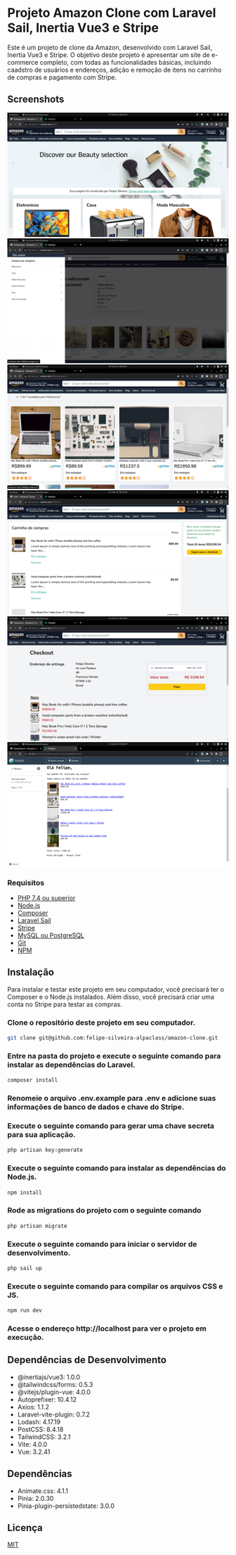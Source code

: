 # Projeto Amazon Clone com Laravel Sail, Inertia Vue3 e Stripe
 Este é um projeto de clone da Amazon, desenvolvido com Laravel Sail, Inertia Vue3 e Stripe. O objetivo deste projeto é apresentar um site de e-commerce completo, com todas as funcionalidades básicas, incluindo caadstro de usuários e endereços, adição e remoção de itens no carrinho de compras e pagamento com Stripe.
 
 ## Screenshots
![Página Inicial](https://github.com/felipe-silveira-alpaclass/amazon-clone/blob/main/public/screenshots/Screenshot%20from%202023-02-10%2006-57-05.png)
![Sidebar](https://github.com/felipe-silveira-alpaclass/amazon-clone/blob/main/public/screenshots/Screenshot%20from%202023-02-10%2006-58-16.png)
![Categorias](https://github.com/felipe-silveira-alpaclass/amazon-clone/blob/main/public/screenshots/Screenshot%20from%202023-02-10%2006-58-29.png)
![Carrinho de Compras](https://github.com/felipe-silveira-alpaclass/amazon-clone/blob/main/public/screenshots/Screenshot%20from%202023-02-10%2006-59-30.png)
![Checkout](https://github.com/felipe-silveira-alpaclass/amazon-clone/blob/main/public/screenshots/Screenshot%20from%202023-02-10%2006-59-42.png)
![Email de confirmação de compra](https://github.com/felipe-silveira-alpaclass/amazon-clone/blob/main/public/screenshots/Screenshot%20from%202023-02-10%2007-00-21.png)

### Requisitos
<!-- - [Docker](https://docs.docker.com/get-docker/) ?
- [Docker Compose](https://docs.docker.com/compose/install/) ? -->
- [PHP 7.4 ou superior](https://www.php.net/downloads.php)
- [Node.js](https://nodejs.org/en/download/)
- [Composer](https://getcomposer.org/download/)
- [Laravel Sail](https://laravel.com/docs/8.x/sail) 
- [Stripe](https://stripe.com/br)
- [MySQL ou PostgreSQL](https://www.postgresql.org/download/)
- [Git](https://git-scm.com/downloads)
- [NPM](https://www.npmjs.com/get-npm)

## Instalação
Para instalar e testar este projeto em seu computador, você precisará ter o Composer e o Node.js instalados. Além disso, você precisará criar uma conta no Stripe para testar as compras.
### Clone o repositório deste projeto em seu computador.

```bash
git clone git@github.com:felipe-silveira-alpaclass/amazon-clone.git
```

### Entre na pasta do projeto e execute o seguinte comando para instalar as dependências do Laravel.

```bash
composer install
```

### Renomeie o arquivo .env.example para .env e adicione suas informações de banco de dados e chave do Stripe.

### Execute o seguinte comando para gerar uma chave secreta para sua aplicação.

```bash
php artisan key:generate
```

### Execute o seguinte comando para instalar as dependências do Node.js.

```bash
npm install
```

### Rode as migrations do projeto com o seguinte comando

```bash
php artisan migrate
```

### Execute o seguinte comando para iniciar o servidor de desenvolvimento.

```bash
php sail up
```

### Execute o seguinte comando para compilar os arquivos CSS e JS.

```bash
npm run dev
```

### Acesse o endereço http://localhost para ver o projeto em execução.


## Dependências de Desenvolvimento

- @inertiajs/vue3: 1.0.0
- @tailwindcss/forms: 0.5.3
- @vitejs/plugin-vue: 4.0.0
- Autoprefixer: 10.4.12
- Axios: 1.1.2
- Laravel-vite-plugin: 0.7.2
- Lodash: 4.17.19
- PostCSS: 8.4.18
- TailwindCSS: 3.2.1
- Vite: 4.0.0
- Vue: 3.2.41

## Dependências

- Animate.css: 4.1.1
- Pinia: 2.0.30
- Pinia-plugin-persistedstate: 3.0.0

## Licença

[MIT](https://choosealicense.com/licenses/mit/)
